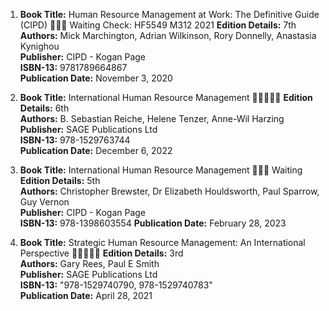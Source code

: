 1. **Book Title:** Human Resource Management at Work: The Definitive Guide (CIPD) 📒🔐🚫 Waiting Check: HF5549 M312 2021
   **Edition Details:** 7th  
   **Authors:** Mick Marchington, Adrian Wilkinson, Rory Donnelly, Anastasia Kynighou  
   **Publisher:** CIPD - Kogan Page  
   **ISBN-13:** 9781789664867  
   **Publication Date:** November 3, 2020

2. **Book Title:** International Human Resource Management 🚨🚨🚨🚨🚨
   **Edition Details:** 6th  
   **Authors:** B. Sebastian Reiche, Helene Tenzer, Anne-Wil Harzing  
   **Publisher:** SAGE Publications Ltd  
   **ISBN-13:** 978-1529763744  
   **Publication Date:** December 6, 2022

3. **Book Title:** International Human Resource Management 📒🔐🚫 Waiting 
   **Edition Details:** 5th  
   **Authors:** Christopher Brewster, Dr Elizabeth Houldsworth, Paul Sparrow, Guy Vernon  
   **Publisher:** CIPD - Kogan Page  
   **ISBN-13:** 978-1398603554 
   **Publication Date:** February 28, 2023

4. **Book Title:** Strategic Human Resource Management: An International Perspective 🚨🚨🚨🚨🚨
   **Edition Details:** 3rd  
   **Authors:** Gary Rees, Paul E Smith  
   **Publisher:** SAGE Publications Ltd  
   **ISBN-13:** "978-1529740790, 978-1529740783"  
   **Publication Date:** April 28, 2021
